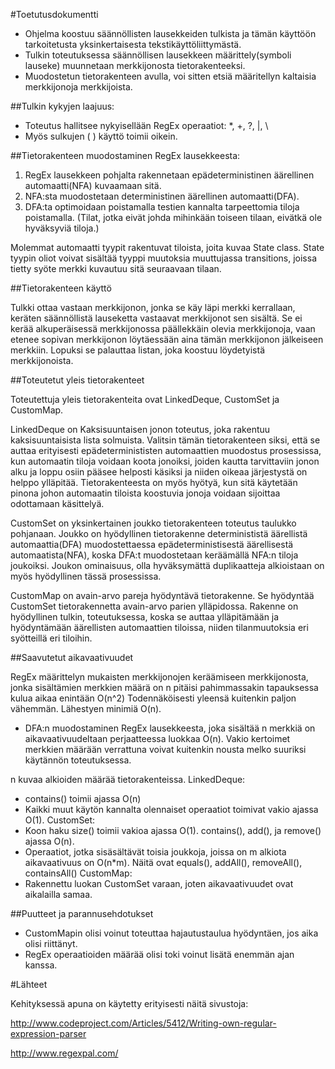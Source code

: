 #Toetutusdokumentti

- Ohjelma koostuu säännöllisten lausekkeiden tulkista ja tämän käyttöön
tarkoitetusta yksinkertaisesta tekstikäyttöliittymästä.
- Tulkin toteutuksessa säännöllisen lausekkeen määrittely(symboli lauseke) muunnetaan
merkkijonosta tietorakenteeksi.
- Muodostetun tietorakenteen avulla, voi sitten etsiä määritellyn kaltaisia merkkijonoja
merkkijoista.

##Tulkin kykyjen laajuus:
- Toteutus hallitsee nykyisellään RegEx operaatiot: *, +, ?, |, \
- Myös sulkujen ( ) käyttö toimii oikein.

##Tietorakenteen muodostaminen RegEx lausekkeesta:

1. RegEx lausekkeen pohjalta rakennetaan epädeterministinen äärellinen 
automaatti(NFA) kuvaamaan sitä.
2. NFA:sta muodostetaan deterministinen äärellinen automaatti(DFA).
3. DFA:ta optimoidaan poistamalla testien kannalta tarpeettomia tiloja poistamalla.
(Tilat, jotka eivät johda mihinkään toiseen tilaan, eivätkä ole hyväksyviä tiloja.)

Molemmat automaatti tyypit rakentuvat tiloista, joita kuvaa State class. State tyypin
oliot voivat sisältää tyyppi muutoksia muuttujassa transitions, joissa tietty syöte merkki 
kuvautuu sitä seuraavaan tilaan.

##Tietorakenteen käyttö

Tulkki ottaa vastaan merkkijonon, jonka se käy läpi merkki kerrallaan, keräten
säännöllistä lauseketta vastaavat merkkijonot sen sisältä. Se ei kerää alkuperäisessä 
merkkijonossa päällekkäin olevia merkkijonoja, vaan etenee sopivan merkkijonon 
löytäessään aina tämän merkkijonon jälkeiseen merkkiin. Lopuksi se palauttaa
listan, joka koostuu löydetyistä merkkijonoista.

##Toteutetut yleis tietorakenteet

Toteutettuja yleis tietorakenteita ovat LinkedDeque, CustomSet ja CustomMap.

 LinkedDeque on Kaksisuuntaisen jonon toteutus, joka rakentuu kaksisuuntaisista 
lista solmuista. Valitsin tämän tietorakenteen siksi, että se auttaa erityisesti 
epädeterminististen automaattien muodostus prosessissa, kun automaatin
tiloja voidaan koota jonoiksi, joiden kautta tarvittaviin jonon alku ja loppu osiin
pääsee helposti käsiksi ja niiden oikeaa järjestystä on helppo ylläpitää. Tietorakenteesta
on myös hyötyä, kun sitä käytetään pinona johon automaatin tiloista koostuvia jonoja
voidaan sijoittaa odottamaan käsittelyä.

CustomSet on yksinkertainen joukko tietorakenteen toteutus taulukko pohjanaan.
Joukko on hyödyllinen tietorakenne determinististä äärellistä automaattia(DFA) 
muodostettaessa epädeterministisestä äärellisestä automaatista(NFA), koska
DFA:t muodostetaan keräämällä NFA:n tiloja joukoiksi. Joukon ominaisuus, olla
hyväksymättä duplikaatteja alkioistaan on myös hyödyllinen tässä prosessissa.

CustomMap on avain-arvo pareja hyödyntävä tietorakenne. Se hyödyntää CustomSet
tietorakennetta avain-arvo parien ylläpidossa. Rakenne on hyödyllinen tulkin, 
toteutuksessa, koska se auttaa ylläpitämään ja hyödyntämään äärellisten 
automaattien tiloissa, niiden tilanmuutoksia eri syötteillä eri tiloihin.

##Saavutetut aikavaativuudet

RegEx määrittelyn mukaisten merkkijonojen keräämiseen merkkijonosta, jonka sisältämien
merkkien määrä on n pitäisi pahimmassakin tapauksessa kulua aikaa enintään O(n^2) 
Todennäköisesti yleensä kuitenkin paljon vähemmän. Lähestyen minimiä O(n).

- DFA:n muodostaminen RegEx lausekkeesta, joka sisältää n merkkiä on aikavaativuudeltaan 
perjaatteessa luokkaa O(n). Vakio kertoimet merkkien määrään verrattuna voivat 
kuitenkin nousta melko suuriksi käytännön toteutuksessa.

n kuvaa alkioiden määrää tietorakenteissa.
LinkedDeque:
- contains() toimii ajassa O(n)
- Kaikki muut käytön kannalta olennaiset operaatiot toimivat vakio ajassa O(1).
CustomSet:
- Koon haku size() toimii vakioa ajassa O(1). contains(), add(), ja remove() ajassa O(n).
- Operaatiot, jotka sisäsältävät toisia joukkoja, joissa on m alkiota aikavaativuus
on O(n*m). Näitä ovat equals(), addAll(), removeAll(), containsAll()
CustomMap:
- Rakennettu luokan CustomSet varaan, joten aikavaativuudet ovat aikalailla samaa.

##Puutteet ja parannusehdotukset
- CustomMapin olisi voinut toteuttaa hajautustaulua hyödyntäen, jos aika olisi riittänyt.
- RegEx operaatioiden määrää olisi toki voinut lisätä enemmän ajan kanssa.

#Lähteet

Kehityksessä apuna on käytetty erityisesti näitä sivustoja:

http://www.codeproject.com/Articles/5412/Writing-own-regular-expression-parser

http://www.regexpal.com/